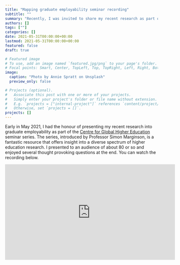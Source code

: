 ```yaml
---
title: "Mapping graduate employability seminar recording"
subtitle: ""
summary: "Recently, I was invited to share my recent research as part of the Centre for Global Higher Education webinar series"
authors: []
tags: [""]
categories: []
date: 2021-05-31T00:00:00+00:00
lastmod: 2021-05-31T00:00:00+00:00
featured: false
draft: true

# Featured image
# To use, add an image named `featured.jpg/png` to your page's folder.
# Focal points: Smart, Center, TopLeft, Top, TopRight, Left, Right, BottomLeft, Bottom, BottomRight.
image:
  caption: "Photo by Annie Spratt on Unsplash"
  preview_only: false

# Projects (optional).
#   Associate this post with one or more of your projects.
#   Simply enter your project's folder or file name without extension.
#   E.g. `projects = ["internal-project"]` references `content/project/deep-learning/index.md`.
#   Otherwise, set `projects = []`.
projects: []
---
```

Early in May 2021, I had the honour of presenting my recent research into graduate employability as part of the [Centre for Global Higher Education](https://www.researchcghe.org/) seminar series.
The series, introduced by Professor Simon Marginson, is a fantastic resource that offers insight into a diverse spectrum of higher education research.
I presented to an audience of about 80 or so and enjoyed several thought provoking questions at the end.
You can watch the recording below.

<iframe width="560" height="315" src="https://www.youtube.com/embed/6ioYZjD-uTg" title="YouTube video player" frameborder="0" allow="accelerometer; autoplay; clipboard-write; encrypted-media; gyroscope; picture-in-picture" allowfullscreen></iframe>

<div id="commento"></div>
<script defer
  src="https://cdn.commento.io/js/commento.js">
</script>
